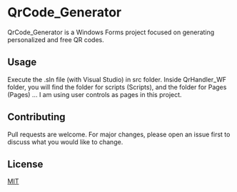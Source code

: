 # QrCode_Generator
QrCode_Generator is a Windows Forms project focused on generating personalized and free QR codes. 

## Usage
Execute the .sln file (with Visual Studio) in src folder. Inside QrHandler_WF folder, you will find the folder for scripts (Scripts), and the folder for Pages (Pages) ... I am using user controls as pages in this project.
## Contributing
Pull requests are welcome. For major changes, please open an issue first to discuss what you would like to change.

## License
[MIT](LICENSE)
